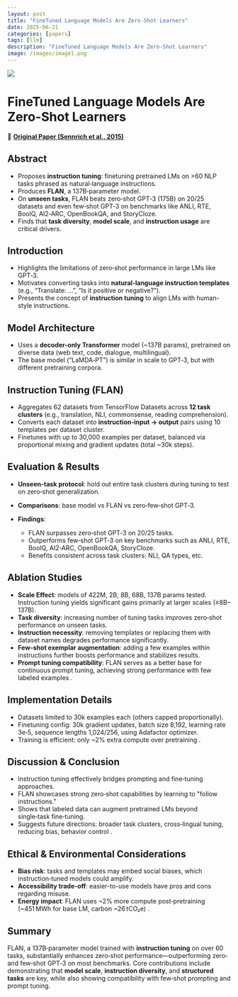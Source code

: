 ```yaml
---
layout: post
title: "FineTuned Language Models Are Zero-Shot Learners"
date: 2025-06-21
categories: [papers]
tags: [llm]
description: "FineTuned Language Models Are Zero-Shot Learners"
image: /images/image1.png
---
```


<img src="{{ '/poster/finetunemodelarezeroshot.png' | relative_url }}">


# FineTuned Language Models Are Zero-Shot Learners

🔗 [**Original Paper (Sennrich et al., 2015)**](https://arxiv.org/pdf/2109.01652)


## Abstract

* Proposes **instruction tuning**: finetuning pretrained LMs on >60 NLP tasks phrased as natural‑language instructions.
* Produces **FLAN**, a 137B‑parameter model.
* On **unseen tasks**, FLAN beats zero‑shot GPT‑3 (175B) on 20/25 datasets and even few‑shot GPT‑3 on benchmarks like ANLI, RTE, BoolQ, AI2‑ARC, OpenBookQA, and StoryCloze.
* Finds that **task diversity**, **model scale**, and **instruction usage** are critical drivers.


## Introduction

* Highlights the limitations of zero‑shot performance in large LMs like GPT‑3.
* Motivates converting tasks into **natural‑language instruction templates** (e.g., “Translate: ...”, “Is it positive or negative?”).
* Presents the concept of **instruction tuning** to align LMs with human-style instructions.


## Model Architecture

* Uses a **decoder-only Transformer** model (~137B params), pretrained on diverse data (web text, code, dialogue, multilingual).
* The base model (“LaMDA‑PT”) is similar in scale to GPT‑3, but with different pretraining corpora.


## Instruction Tuning (FLAN)

* Aggregates 62 datasets from TensorFlow Datasets across **12 task clusters** (e.g., translation, NLI, commonsense, reading comprehension).
* Converts each dataset into **instruction‑input → output** pairs using 10 templates per dataset cluster.
* Finetunes with up to 30,000 examples per dataset, balanced via proportional mixing and gradient updates (total ~30k steps).


## Evaluation & Results

* **Unseen-task protocol**: hold out entire task clusters during tuning to test on zero‑shot generalization.
* **Comparisons**: base model vs FLAN vs zero‑few‑shot GPT‑3.
* **Findings**:

  * FLAN surpasses zero‑shot GPT‑3 on 20/25 tasks.
  * Outperforms few‑shot GPT‑3 on key benchmarks such as ANLI, RTE, BoolQ, AI2‑ARC, OpenBookQA, StoryCloze.
  * Benefits consistent across task clusters: NLI, QA types, etc.


## Ablation Studies

* **Scale Effect**: models of 422M, 2B, 8B, 68B, 137B params tested. Instruction tuning yields significant gains primarily at larger scales (≥8B–137B).
* **Task diversity**: increasing number of tuning tasks improves zero‑shot performance on unseen tasks.
* **Instruction necessity**: removing templates or replacing them with dataset names degrades performance significantly.
* **Few‑shot exemplar augmentation**: adding a few examples within instructions further boosts performance and stabilizes results.
* **Prompt tuning compatibility**: FLAN serves as a better base for continuous prompt tuning, achieving strong performance with few labeled examples .



## Implementation Details

* Datasets limited to 30k examples each (others capped proportionally).
* Finetuning config: 30k gradient updates, batch size 8,192, learning rate 3e‑5, sequence lengths 1,024/256, using Adafactor optimizer.
* Training is efficient: only ~2% extra compute over pretraining .



## Discussion & Conclusion

* Instruction tuning effectively bridges prompting and fine‑tuning approaches.
* FLAN showcases strong zero‑shot capabilities by learning to "follow instructions."
* Shows that labeled data can augment pretrained LMs beyond single‑task fine‑tuning.
* Suggests future directions: broader task clusters, cross‑lingual tuning, reducing bias, behavior control .


## Ethical & Environmental Considerations

* **Bias risk**: tasks and templates may embed social biases, which instruction‑tuned models could amplify.
* **Accessibility trade‑off**: easier-to-use models have pros and cons regarding misuse.
* **Energy impact**: FLAN uses \~2% more compute post‑pretraining (\~451 MWh for base LM, carbon \~26 tCO₂e) .



## Summary

FLAN, a 137B‑parameter model trained with **instruction tuning** on over 60 tasks, substantially enhances zero‑shot performance—outperforming zero‑ and few‑shot GPT‑3 on most benchmarks. Core contributions include demonstrating that **model scale**, **instruction diversity**, and **structured tasks** are key, while also showing compatibility with few‑shot prompting and prompt tuning.
